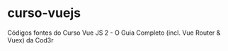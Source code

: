 # curso-vuejs
Códigos fontes do Curso Vue JS 2 - O Guia Completo (incl. Vue Router & Vuex) da Cod3r
